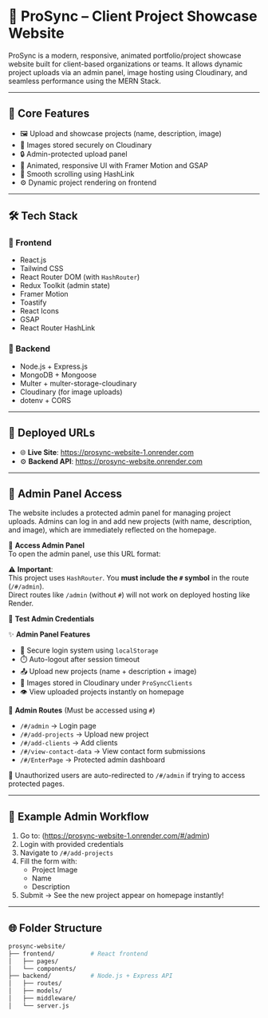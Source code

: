 # 🚀 ProSync – Client Project Showcase Website

ProSync is a modern, responsive, animated portfolio/project showcase website built for client-based organizations or teams. It allows dynamic project uploads via an admin panel, image hosting using Cloudinary, and seamless performance using the MERN Stack.

---

## 🧠 Core Features

- 🖼️ Upload and showcase projects (name, description, image)
- 💾 Images stored securely on Cloudinary
- 🔒 Admin-protected upload panel
- 🎨 Animated, responsive UI with Framer Motion and GSAP
- 🔁 Smooth scrolling using HashLink
- ⚙️ Dynamic project rendering on frontend

---

## 🛠️ Tech Stack

### 🔹 Frontend
- React.js
- Tailwind CSS
- React Router DOM (with `HashRouter`)
- Redux Toolkit (admin state)
- Framer Motion
- Toastify
- React Icons
- GSAP
- React Router HashLink

### 🔹 Backend
- Node.js + Express.js
- MongoDB + Mongoose
- Multer + multer-storage-cloudinary
- Cloudinary (for image uploads)
- dotenv + CORS

---

## 🔗 Deployed URLs

- 🌐 **Live Site**: https://prosync-website-1.onrender.com
- ⚙️ **Backend API**: https://prosync-website.onrender.com

---

## 🔐 Admin Panel Access

The website includes a protected admin panel for managing project uploads. Admins can log in and add new projects (with name, description, and image), which are immediately reflected on the homepage.

📍 **Access Admin Panel**  
To open the admin panel, use this URL format:




⚠️ **Important**:  
This project uses `HashRouter`. You **must include the `#` symbol** in the route (`/#/admin`).  
Direct routes like `/admin` (without `#`) will not work on deployed hosting like Render.

🧪 **Test Admin Credentials**




✨ **Admin Panel Features**

- 🔐 Secure login system using `localStorage`
- ⏱️ Auto-logout after session timeout
- 📤 Upload new projects (name + description + image)
- 📂 Images stored in Cloudinary under `ProSyncClients`
- 👁️ View uploaded projects instantly on homepage

🧭 **Admin Routes** (Must be accessed using `#`)
- `/#/admin` → Login page
- `/#/add-projects` → Upload new project
- `/#/add-clients` → Add clients
- `/#/view-contact-data` → View contact form submissions
- `/#/EnterPage` → Protected admin dashboard

🚫 Unauthorized users are auto-redirected to `/#/admin` if trying to access protected pages.

---

## 📸 Example Admin Workflow

1. Go to: (https://prosync-website-1.onrender.com/#/admin)
2. Login with provided credentials
3. Navigate to `/#/add-projects`
4. Fill the form with:
   - Project Image
   - Name
   - Description
5. Submit → See the new project appear on homepage instantly!

---

## 🌐 Folder Structure

```bash
prosync-website/
├── frontend/          # React frontend
│   ├── pages/
│   └── components/
├── backend/           # Node.js + Express API
│   ├── routes/
│   ├── models/
│   ├── middleware/
│   └── server.js
